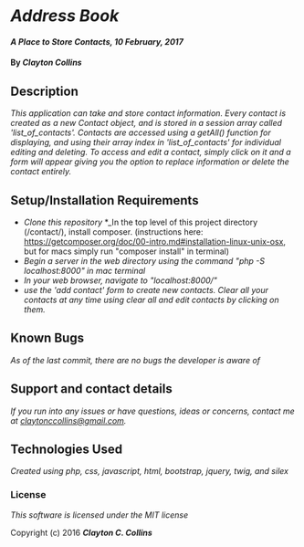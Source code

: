 # _Address Book_

#### _A Place to Store Contacts, 10 February, 2017_

#### By _**Clayton Collins**_

## Description

_This application can take and store contact information. Every contact is created as a new Contact object, and is stored in a session array called 'list_of_contacts'. Contacts are accessed using a getAll() function for displaying, and using their array index in 'list_of_contacts' for individual editing and deleting. To access and edit a contact, simply click on it and a form will appear giving you the option to replace information or delete the contact entirely._

## Setup/Installation Requirements

* _Clone this repository_
*_In the top level of this project directory (/contact/), install composer. (instructions here: https://getcomposer.org/doc/00-intro.md#installation-linux-unix-osx, but for macs simply run "composer install" in terminal)
* _Begin a server in the web directory using the command "php -S localhost:8000" in mac terminal_
* _In your web browser, navigate to "localhost:8000/"_
* _use the 'add contact' form to create new contacts. Clear all your contacts at any time using clear all and edit contacts by clicking on them._

## Known Bugs

_As of the last commit, there are no bugs the developer is aware of_

## Support and contact details

_If you run into any issues or have questions, ideas or concerns, contact me at claytonccollins@gmail.com._

## Technologies Used

_Created using php, css, javascript, html, bootstrap, jquery, twig, and silex_

### License

*This software is licensed under the MIT license*

Copyright (c) 2016 **_Clayton C. Collins_**
